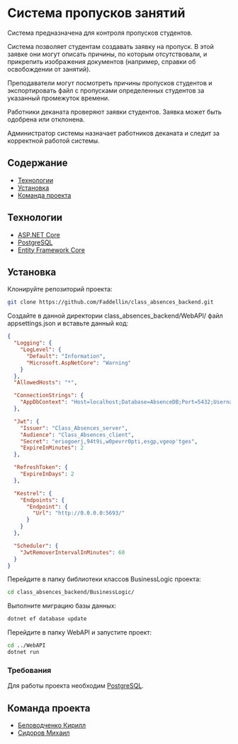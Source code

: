 # Система пропусков занятий
Система предназначена для контроля пропусков студентов.

Система позволяет студентам создавать заявку на пропуск. В этой заявке они могут описать причины, по которым отсутствовали, и прикрепить изображения документов (например, справки об освобождении от занятий).

Преподаватели могут посмотреть причины пропусков студентов и экспортировать файл с пропусками определенных студентов за указанный промежуток времени.

Работники деканата проверяют заявки студентов. Заявка может быть одобрена или отклонена.

Администратор системы назначает работников деканата и следит за корректной работой системы.


## Содержание
- [Технологии](#технологии)
- [Установка](#установка)
- [Команда проекта](#команда-проекта)

## Технологии
- [ASP.NET Core](https://learn.microsoft.com/)
- [PostgreSQL](https://www.postgresql.org/)
- [Entity Framework Core](https://learn.microsoft.com/ru-ru/ef/core/)

## Установка

Клонируйте репозиторий проекта:
```sh
git clone https://github.com/Faddellin/class_absences_backend.git
```

Создайте в данной директории class_absences_backend/WebAPI/ файл appsettings.json и вставьте данный код:
```json
{
  "Logging": {
    "LogLevel": {
      "Default": "Information",
      "Microsoft.AspNetCore": "Warning"
    }
  },
  "AllowedHosts": "*",

  "ConnectionStrings": {
    "AppDbContext": "Host=localhost;Database=AbsenceDB;Port=5432;Username=postgres;Password=123"
  },

  "Jwt": {
    "Issuer": "Class_Absences_server",
    "Audience": "Class_Absences_client",
    "Secret": "eriogoerj,94t9i,w0pevrr0pti,esgp,vgeop'tges",
    "ExpireInMinutes": 2
  },

  "RefreshToken": {
    "ExpireInDays": 2
  },

  "Kestrel": {
    "Endpoints": {
      "Endpoint": {
        "Url": "http://0.0.0.0:5693/"
      }
    }
  },

  "Scheduler": {
    "JwtRemoverIntervalInMinutes": 60
  }
}
```

Перейдите в папку библиотеки классов BusinessLogic проекта:
```sh
cd class_absences_backend/BusinessLogic/
```

Выполните миграцию базы данных:
```sh
dotnet ef database update
```

Перейдите в папку WebAPI и запустите проект:
```sh
cd ../WebAPI
dotnet run
```


### Требования
Для работы проекта необходим [PostgreSQL](https://www.postgresql.org/download/).


## Команда проекта
- [Беловодченко Кирилл](https://github.com/Faddellin)
- [Сидоров Михаил](https://github.com/mikhail-belii)
